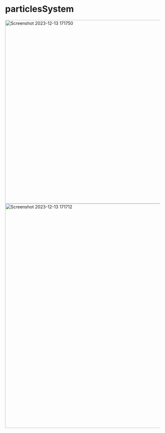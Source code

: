 ﻿# particlesSystem
<img width="599" alt="Screenshot 2023-12-13 171750" src="https://github.com/Mohd6288/particlesSystem/assets/79139931/e7aa8da1-e923-4303-ad06-3832c6ca49c8">
<img width="732" alt="Screenshot 2023-12-13 171712" src="https://github.com/Mohd6288/particlesSystem/assets/79139931/a7aa3d48-5b05-4e36-8b9d-118d937f805f">
